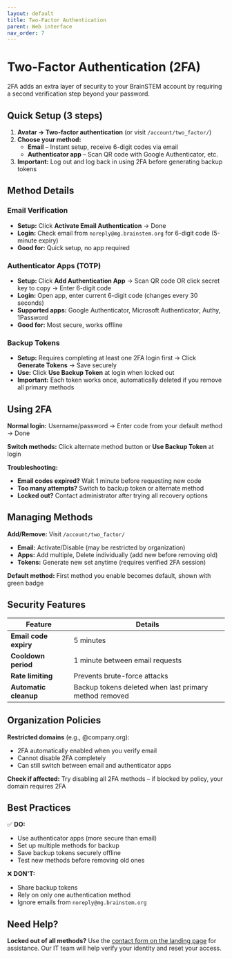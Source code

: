 ```yaml
---
layout: default
title: Two-Factor Authentication
parent: Web interface
nav_order: 7
---
```


# Two-Factor Authentication (2FA)

2FA adds an extra layer of security to your BrainSTEM account by requiring a second verification step beyond your password.

## Quick Setup (3 steps)

1. **Avatar → Two-factor authentication** (or visit `/account/two_factor/`)
2. **Choose your method:**
   - **Email** – Instant setup, receive 6-digit codes via email
   - **Authenticator app** – Scan QR code with Google Authenticator, etc.
3. **Important:** Log out and log back in using 2FA before generating backup tokens

## Method Details

### Email Verification
- **Setup:** Click **Activate Email Authentication** → Done
- **Login:** Check email from `noreply@mg.brainstem.org` for 6-digit code (5-minute expiry)
- **Good for:** Quick setup, no app required

### Authenticator Apps (TOTP)
- **Setup:** Click **Add Authentication App** → Scan QR code OR click secret key to copy → Enter 6-digit code
- **Login:** Open app, enter current 6-digit code (changes every 30 seconds)
- **Supported apps:** Google Authenticator, Microsoft Authenticator, Authy, 1Password
- **Good for:** Most secure, works offline

### Backup Tokens
- **Setup:** Requires completing at least one 2FA login first → Click **Generate Tokens** → Save securely
- **Use:** Click **Use Backup Token** at login when locked out
- **Important:** Each token works once, automatically deleted if you remove all primary methods

## Using 2FA

**Normal login:** Username/password → Enter code from your default method → Done

**Switch methods:** Click alternate method button or **Use Backup Token** at login

**Troubleshooting:**
- **Email codes expired?** Wait 1 minute before requesting new code
- **Too many attempts?** Switch to backup token or alternate method
- **Locked out?** Contact administrator after trying all recovery options

## Managing Methods

**Add/Remove:** Visit `/account/two_factor/`
- **Email:** Activate/Disable (may be restricted by organization)
- **Apps:** Add multiple, Delete individually (add new before removing old)
- **Tokens:** Generate new set anytime (requires verified 2FA session)

**Default method:** First method you enable becomes default, shown with green badge

## Security Features

| Feature | Details |
|---------|----------|
| **Email code expiry** | 5 minutes |
| **Cooldown period** | 1 minute between email requests |
| **Rate limiting** | Prevents brute-force attacks |
| **Automatic cleanup** | Backup tokens deleted when last primary method removed |

## Organization Policies

**Restricted domains** (e.g., @company.org):
- 2FA automatically enabled when you verify email
- Cannot disable 2FA completely
- Can still switch between email and authenticator apps

**Check if affected:** Try disabling all 2FA methods – if blocked by policy, your domain requires 2FA

## Best Practices

✅ **DO:**
- Use authenticator apps (more secure than email)
- Set up multiple methods for backup
- Save backup tokens securely offline
- Test new methods before removing old ones

❌ **DON'T:**
- Share backup tokens
- Rely on only one authentication method
- Ignore emails from `noreply@mg.brainstem.org`

## Need Help?

**Locked out of all methods?** Use the [contact form on the landing page](https://brainstem.org/#Get-in-touch) for assistance. Our IT team will help verify your identity and reset your access.
